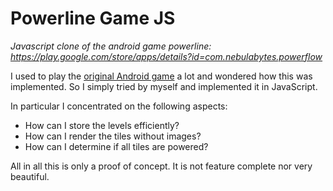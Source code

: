 # Powerline Game JS

_Javascript clone of the android game powerline:
https://play.google.com/store/apps/details?id=com.nebulabytes.powerflow_

I used to play the 
[original Android game](https://play.google.com/store/apps/details?id=com.nebulabytes.powerflow)
a lot and wondered how this was implemented. So I simply tried by myself and implemented it in JavaScript.

In particular I concentrated on the following aspects:

-   How can I store the levels efficiently?
-   How can I render the tiles without images?
-   How can I determine if all tiles are powered?

All in all this is only a proof of concept. It is not feature complete nor very beautiful.
